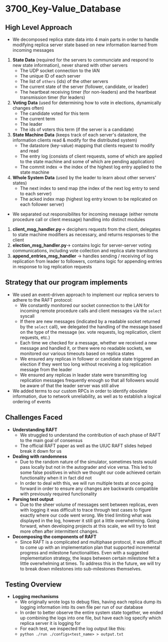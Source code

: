 # 3700_Key-Value_Database
## High Level Approach
- We decomposed replica state data into 4 main parts in order to handle modifying replica server state
based on new information learned from incoming messages 
1. **State Data** (required for the servers to communciate and respond to new state information), never shared with other servers
   - The UDP socket connection to the lAN 
   - The unique ID of each server 
   - The list of `others` (ids) of the other servers
   - The current state of the server (follower, candidate, or leader)
   - The heartbeat receiving timer (for non-leaders) and the heartbeat transmission timer (for leaders)
2. **Voting Data** (used for determining how to vote in elections, dynamically changes often)
   - The candidate voted for this term
   - The current term 
   - The leader 
   - The ids of voters this term (if the server is a candidate)
3. **State Machine Data** (keeps track of each server's datastore, the information clients read & modify for the distributed system)
   - The datastore (key-value) mapping that clients request to modify and read 
   - The entry log (consists of client requests, some of which are applied to the state machine and some of which are pending application)
   - The commit index -> the index of the highest log entry applied to the state machine 
4. **Whole System Data** (used by the leader to learn about other servers' states)
   - The next index to send map (the index of the next log entry to send to each server)
   - The acked index map (highest log entry known to be replicated on each follower server)
- We separated out responsibilites for incoming message (either remote procedure call or client message) handling into distinct modules
1. **client_msg_handler.py**-> deciphers requests from the client, delegates to state machine modifiers as necessary, and returns responses to the client 
2. **election_msg_handler.py**-> contains logic for server-server voting communications, including vote collection and replica state transitions
3. **append_entries_msg_handler** -> handles sending / receiving of log replication from leader to followers, contains logic for appending entries in response to log replication requests
## Strategy that our program implements
- We used an event-driven approach to implement our replica servers to adhere
to the RAFT protocol:
  - We constantly monitored our socket connection to the LAN for incoming remote procedure calls and client messages 
via the `select` syscall
  - If there are new messages (indicated by a readable socket returned by the `select` call), we delegated the handling 
  of the message based on the type of the message (ex. vote requests, log replication, client requests, etc.)
  - Each time we checked for a message, whether we received a new message and handled it, or there were no readable sockets, 
we monitored our various timeouts based on replica states 
  - We ensured any replicas in follower or candidate state triggered an election if they went too long without 
receiving a log replication message from the leader
  - We ensured any replicas in leader state were transmitting log replication messages frequently enough so that all 
followers would be aware of that the leader server was still alive
- We added terms to our custom RPCs in order to identify obsolete information, due to network unreliability, as well as 
to establish a logical ordering of events
## Challenges Faced
- **Understanding RAFT**
  - We struggled to understand the contribution of each phase of RAFT to the main goal of consensus 
  - The official RAFT paper as well as the UIUC RAFT slides helped break it down for us 
- **Dealing with randomness** 
  - Due to the random nature of the simulator, sometimes tests would pass locally but not in the autograder
and vice versa. This led to some false positives in which we thought our code achieved certain functionality when
it in fact did not
  - In order to deal with this, we will run multiple tests at once going forward in order to ensure any changes 
are backwards compatible with previously required functionality 
- **Parsing test output** 
  - Due to the sheer volume of messages sent between replicas, even with logging it was difficult to trace through 
test cases to figure exactly where our code went wrong. We tried limiting what was displayed in the log, however it 
still got a little overwhelming. Going forward, when developing projects at this scale, we will 
try to test more often after intermittent changes. 
- **Decomposing the components of RAFT**
  - Since RAFT is a complicated and multiphase protocol, it was difficult to come up with an implementation plan that supported 
incremental progress and milestone functionalities. Even with a suggested implementation strategy, the leaps between 
certain milestone felt a little overwhelming at times. To address this in the future, we will try to break down milestones
into sub-milestones themselves.
## Testing Overview
- **Logging mechanisms**
  - We originally wrote logs to debug files, having each replica dump its logging information 
into its own file per run of our database 
  - In order to better observe the entire system state together, we ended 
up combining the logs into one file, but have each log specify which replica server
it is logging for 
  - For each test, we inspected the log output like this: 
  - `python ./run ./configs<test_name> > output.txt`
